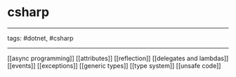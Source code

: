 # csharp

---

tags: #dotnet, #csharp

---

[[async programming]]
[[attributes]]
[[reflection]]
[[delegates and lambdas]]
[[events]]
[[exceptions]]
[[generic types]]
[[type system]]
[[unsafe code]]
